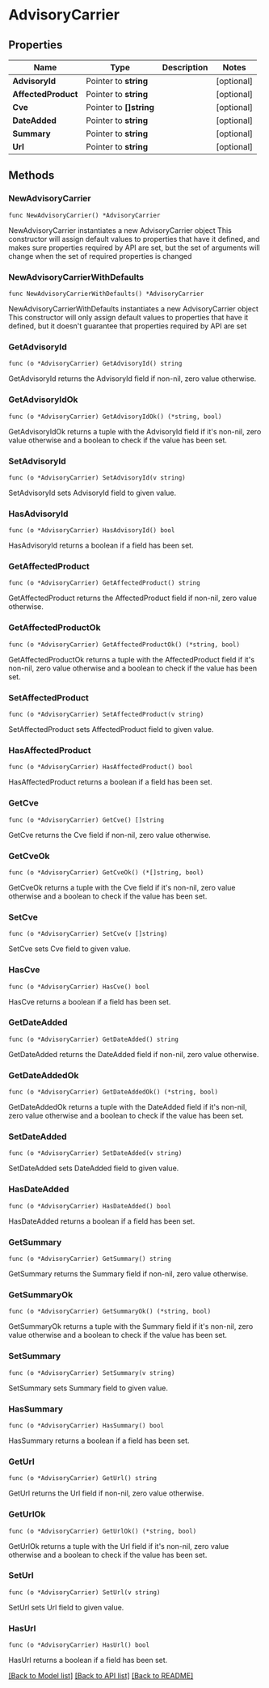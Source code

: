 # AdvisoryCarrier

## Properties

Name | Type | Description | Notes
------------ | ------------- | ------------- | -------------
**AdvisoryId** | Pointer to **string** |  | [optional] 
**AffectedProduct** | Pointer to **string** |  | [optional] 
**Cve** | Pointer to **[]string** |  | [optional] 
**DateAdded** | Pointer to **string** |  | [optional] 
**Summary** | Pointer to **string** |  | [optional] 
**Url** | Pointer to **string** |  | [optional] 

## Methods

### NewAdvisoryCarrier

`func NewAdvisoryCarrier() *AdvisoryCarrier`

NewAdvisoryCarrier instantiates a new AdvisoryCarrier object
This constructor will assign default values to properties that have it defined,
and makes sure properties required by API are set, but the set of arguments
will change when the set of required properties is changed

### NewAdvisoryCarrierWithDefaults

`func NewAdvisoryCarrierWithDefaults() *AdvisoryCarrier`

NewAdvisoryCarrierWithDefaults instantiates a new AdvisoryCarrier object
This constructor will only assign default values to properties that have it defined,
but it doesn't guarantee that properties required by API are set

### GetAdvisoryId

`func (o *AdvisoryCarrier) GetAdvisoryId() string`

GetAdvisoryId returns the AdvisoryId field if non-nil, zero value otherwise.

### GetAdvisoryIdOk

`func (o *AdvisoryCarrier) GetAdvisoryIdOk() (*string, bool)`

GetAdvisoryIdOk returns a tuple with the AdvisoryId field if it's non-nil, zero value otherwise
and a boolean to check if the value has been set.

### SetAdvisoryId

`func (o *AdvisoryCarrier) SetAdvisoryId(v string)`

SetAdvisoryId sets AdvisoryId field to given value.

### HasAdvisoryId

`func (o *AdvisoryCarrier) HasAdvisoryId() bool`

HasAdvisoryId returns a boolean if a field has been set.

### GetAffectedProduct

`func (o *AdvisoryCarrier) GetAffectedProduct() string`

GetAffectedProduct returns the AffectedProduct field if non-nil, zero value otherwise.

### GetAffectedProductOk

`func (o *AdvisoryCarrier) GetAffectedProductOk() (*string, bool)`

GetAffectedProductOk returns a tuple with the AffectedProduct field if it's non-nil, zero value otherwise
and a boolean to check if the value has been set.

### SetAffectedProduct

`func (o *AdvisoryCarrier) SetAffectedProduct(v string)`

SetAffectedProduct sets AffectedProduct field to given value.

### HasAffectedProduct

`func (o *AdvisoryCarrier) HasAffectedProduct() bool`

HasAffectedProduct returns a boolean if a field has been set.

### GetCve

`func (o *AdvisoryCarrier) GetCve() []string`

GetCve returns the Cve field if non-nil, zero value otherwise.

### GetCveOk

`func (o *AdvisoryCarrier) GetCveOk() (*[]string, bool)`

GetCveOk returns a tuple with the Cve field if it's non-nil, zero value otherwise
and a boolean to check if the value has been set.

### SetCve

`func (o *AdvisoryCarrier) SetCve(v []string)`

SetCve sets Cve field to given value.

### HasCve

`func (o *AdvisoryCarrier) HasCve() bool`

HasCve returns a boolean if a field has been set.

### GetDateAdded

`func (o *AdvisoryCarrier) GetDateAdded() string`

GetDateAdded returns the DateAdded field if non-nil, zero value otherwise.

### GetDateAddedOk

`func (o *AdvisoryCarrier) GetDateAddedOk() (*string, bool)`

GetDateAddedOk returns a tuple with the DateAdded field if it's non-nil, zero value otherwise
and a boolean to check if the value has been set.

### SetDateAdded

`func (o *AdvisoryCarrier) SetDateAdded(v string)`

SetDateAdded sets DateAdded field to given value.

### HasDateAdded

`func (o *AdvisoryCarrier) HasDateAdded() bool`

HasDateAdded returns a boolean if a field has been set.

### GetSummary

`func (o *AdvisoryCarrier) GetSummary() string`

GetSummary returns the Summary field if non-nil, zero value otherwise.

### GetSummaryOk

`func (o *AdvisoryCarrier) GetSummaryOk() (*string, bool)`

GetSummaryOk returns a tuple with the Summary field if it's non-nil, zero value otherwise
and a boolean to check if the value has been set.

### SetSummary

`func (o *AdvisoryCarrier) SetSummary(v string)`

SetSummary sets Summary field to given value.

### HasSummary

`func (o *AdvisoryCarrier) HasSummary() bool`

HasSummary returns a boolean if a field has been set.

### GetUrl

`func (o *AdvisoryCarrier) GetUrl() string`

GetUrl returns the Url field if non-nil, zero value otherwise.

### GetUrlOk

`func (o *AdvisoryCarrier) GetUrlOk() (*string, bool)`

GetUrlOk returns a tuple with the Url field if it's non-nil, zero value otherwise
and a boolean to check if the value has been set.

### SetUrl

`func (o *AdvisoryCarrier) SetUrl(v string)`

SetUrl sets Url field to given value.

### HasUrl

`func (o *AdvisoryCarrier) HasUrl() bool`

HasUrl returns a boolean if a field has been set.


[[Back to Model list]](../README.md#documentation-for-models) [[Back to API list]](../README.md#documentation-for-api-endpoints) [[Back to README]](../README.md)


